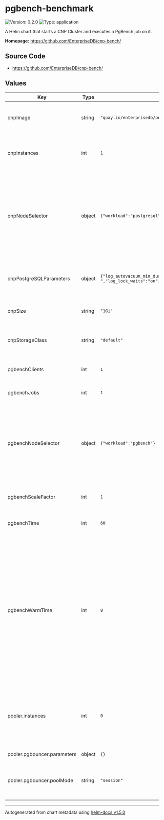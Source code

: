 # pgbench-benchmark

![Version: 0.2.0](https://img.shields.io/badge/Version-0.2.0-informational?style=flat-square) ![Type: application](https://img.shields.io/badge/Type-application-informational?style=flat-square)

A Helm chart that starts a CNP Cluster and executes a PgBench job on it.

**Homepage:** <https://github.com/EnterpriseDB/cnp-bench/>

## Source Code

* <https://github.com/EnterpriseDB/cnp-bench/>

## Values

| Key | Type | Default | Description |
|-----|------|---------|-------------|
| cnpImage | string | `"quay.io/enterprisedb/postgresql:13.2"` | The PostgreSQL image used by CNP and PgBench. |
| cnpInstances | int | `1` | The amount of PostgreSQL instances in the CNP Cluster. |
| cnpNodeSelector | object | `{"workload":"postgresql"}` | Dictionary of key-value pairs used to define the nodes where the cluster instances can run; used to avoid pgbench and PostgreSQL running on the same node. |
| cnpPostgreSQLParameters | object | `{"log_autovacuum_min_duration":"1s","log_checkpoints":"on","log_line_prefix":"%m [%p]: u=[%u] db=[%d] app=[%a] c=[%h] s=[%c:%l] tx=[%v:%x] ","log_lock_waits":"on","log_min_duration_statement":"1000","log_statement":"ddl","log_temp_files":"1024","maintenance_work_mem":"128MB","shared_buffers":"512MB"}` | Dictionary of key-value pairs representing PostgreSQL configuration. |
| cnpSize | string | `"1Gi"` | The size of the PVCs used by CNP instances. |
| cnpStorageClass | string | `"default"` | The storage class used to create PVCs for CNP instances. |
| pgbenchClients | int | `1` | The number of clients used by pgbench. |
| pgbenchJobs | int | `1` | The number of jobs used by pgbench. |
| pgbenchNodeSelector | object | `{"workload":"pgbench"}` | Dictionary of key-value pairs used to define the nodes where the pgbench pod can run; used to avoid pgbench and PostgreSQL running on the same node. |
| pgbenchScaleFactor | int | `1` | Scale factor used to initialize pgbench. |
| pgbenchTime | int | `60` | The amount of seconds the pgbench will run for. |
| pgbenchWarmTime | int | `0` | If >0, run an initContainer that runs pgbench for the defined amount of time (using the -T option) with the same clients and jobs that will be used for the main pgbench run; can be useful with storage classes that allow I/O bursts where could affect the actual benchmark result. |
| pooler.instances | int | `0` | The number of pooler replicas that receive the connections. If >0 the benchmarks are run with connection pooling |
| pooler.pgbouncer.parameters | object | `{}` | PgBouncer configuration. |
| pooler.pgbouncer.poolMode | string | `"session"` | The pool mode, accepted values: session, transaction |

----------------------------------------------
Autogenerated from chart metadata using [helm-docs v1.5.0](https://github.com/norwoodj/helm-docs/releases/v1.5.0)
